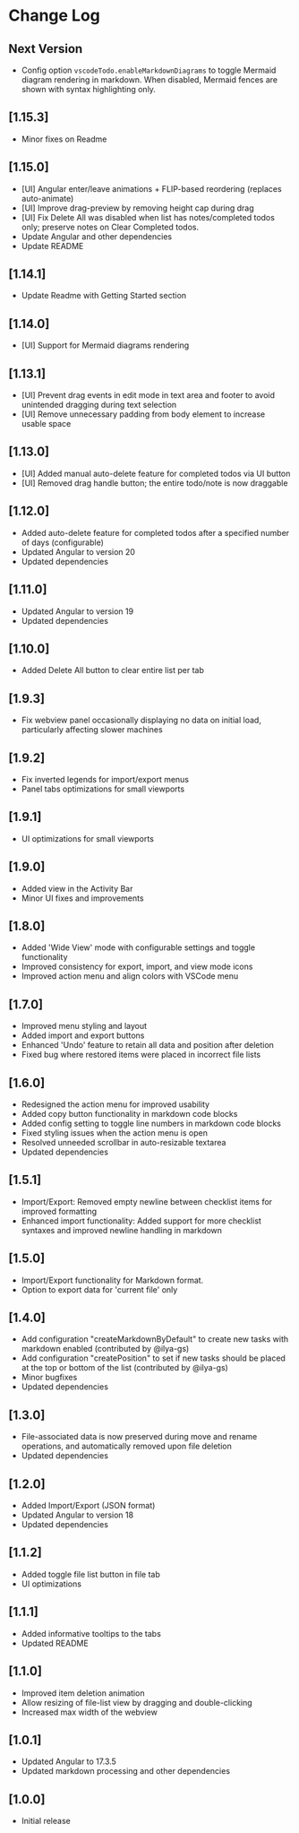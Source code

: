 # Change Log

## Next Version

- Config option `vscodeTodo.enableMarkdownDiagrams` to toggle Mermaid diagram rendering in markdown. When disabled, Mermaid fences are shown with syntax highlighting only.

##  [1.15.3]

- Minor fixes on Readme

## [1.15.0]

- [UI] Angular enter/leave animations + FLIP-based reordering (replaces auto-animate)
- [UI] Improve drag-preview by removing height cap during drag
- [UI] Fix Delete All was disabled when list has notes/completed todos only; preserve notes on Clear Completed todos.
- Update Angular and other dependencies
- Update README

## [1.14.1]

- Update Readme with Getting Started section

## [1.14.0]

- [UI] Support for Mermaid diagrams rendering

## [1.13.1]

- [UI] Prevent drag events in edit mode in text area and footer to avoid unintended dragging during text selection
- [UI] Remove unnecessary padding from body element to increase usable space

## [1.13.0]

- [UI] Added manual auto-delete feature for completed todos via UI button
- [UI] Removed drag handle button; the entire todo/note is now draggable

## [1.12.0]

- Added auto-delete feature for completed todos after a specified number of days (configurable)
- Updated Angular to version 20
- Updated dependencies

## [1.11.0]

- Updated Angular to version 19
- Updated dependencies

## [1.10.0]

- Added Delete All button to clear entire list per tab

## [1.9.3]

- Fix webview panel occasionally displaying no data on initial load, particularly affecting slower machines

## [1.9.2]

- Fix inverted legends for import/export menus
- Panel tabs optimizations for small viewports

## [1.9.1]

- UI optimizations for small viewports

## [1.9.0]

- Added view in the Activity Bar
- Minor UI fixes and improvements

## [1.8.0]

- Added 'Wide View' mode with configurable settings and toggle functionality
- Improved consistency for export, import, and view mode icons
- Improved action menu and align colors with VSCode menu

## [1.7.0]

- Improved menu styling and layout
- Added import and export buttons
- Enhanced 'Undo' feature to retain all data and position after deletion
- Fixed bug where restored items were placed in incorrect file lists

## [1.6.0]

- Redesigned the action menu for improved usability
- Added copy button functionality in markdown code blocks
- Added config setting to toggle line numbers in markdown code blocks
- Fixed styling issues when the action menu is open
- Resolved unneeded scrollbar in auto-resizable textarea
- Updated dependencies

## [1.5.1]

- Import/Export: Removed empty newline between checklist items for improved formatting
- Enhanced import functionality: Added support for more checklist syntaxes and improved newline handling in markdown

## [1.5.0]

- Import/Export functionality for Markdown format.
- Option to export data for 'current file' only

## [1.4.0]

- Add configuration "createMarkdownByDefault" to create new tasks with markdown enabled (contributed by @ilya-gs)
- Add configuration "createPosition" to set if new tasks should be placed at the top or bottom of the list (contributed by @ilya-gs)
- Minor bugfixes
- Updated dependencies

## [1.3.0]

- File-associated data is now preserved during move and rename operations, and automatically removed upon file deletion
- Updated dependencies

## [1.2.0]

- Added Import/Export (JSON format)
- Updated Angular to version 18
- Updated dependencies

## [1.1.2]

- Added toggle file list button in file tab
- UI optimizations

## [1.1.1]

- Added informative tooltips to the tabs
- Updated README

## [1.1.0]

- Improved item deletion animation
- Allow resizing of file-list view by dragging and double-clicking
- Increased max width of the webview

## [1.0.1]

- Updated Angular to 17.3.5
- Updated markdown processing and other dependencies

## [1.0.0]

- Initial release
